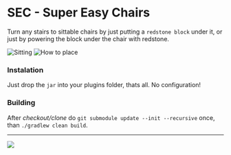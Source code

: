 # SEC - Super Easy Chairs

Turn any stairs to sittable chairs by just putting a `redstone block` under it, or just by powering the block under the chair with redstone.

![Sitting](https://user-images.githubusercontent.com/4481414/172078919-80c1cb25-5bc0-4f1b-8247-e217bb389ce9.png)
![How to place](https://user-images.githubusercontent.com/4481414/172078926-97a34a98-874c-421c-b9be-78e0b0c87d95.png)

### Instalation

Just drop the `jar` into your plugins folder, thats all. No configuration!

### Building
After *checkout/clone* do
`git submodule update --init --recursive` once, than `./gradlew clean build`.

---

![](https://bstats.org/signatures/bukkit/SEC%20-%20Super%20Easy%20Chairs.svg)

